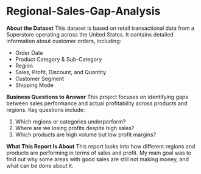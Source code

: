 # Regional-Sales-Gap-Analysis

 **About the Dataset**
This dataset is based on retail transactional data from a Superstore operating across the United States. It contains detailed information about customer orders, including:
- Order Date
- Product Category & Sub-Category
- Region
- Sales, Profit, Discount, and Quantity
- Customer Segment
- Shipping Mode

**Business Questions to Answer**
This project focuses on identifying gaps between sales performance and actual profitability across products and regions. Key questions include:
1. Which regions or categories underperform?
2. Where are we losing profits despite high sales?
3. Which products are high volume but low profit margins?

**What This Report Is About**
This report looks into how different regions and products are performing in terms of sales and profit. My main goal was to find out why some areas with good sales are still not making money, and what can be done about it.

